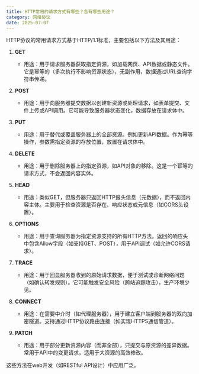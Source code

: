 ```yaml
---
title: HTTP常用的请求方式有哪些？各有哪些用途？
category: 网络协议
date: 2025-07-07
---
```

HTTP协议的常用请求方式基于HTTP/1.1标准，主要包括以下方法及其用途：

1. **GET**
   - 用途：用于请求服务器获取指定资源，如加载网页、API数据或静态文件。它是幂等的（多次执行不影响资源状态），无副作用，数据通过URL查询字符串传递。

2. **POST**
   - 用途：用于向服务器提交数据以创建新资源或处理请求，如表单提交、文件上传或API调用。它可能导致服务器状态变化，数据存放在请求体中。

3. **PUT**
   - 用途：用于替代或覆盖服务器上的全部资源。例如更新API数据。作为幂等操作，参数需指定资源的存放位置，放置在请求体中。

4. **DELETE**
   - 用途：用于删除服务器上的指定资源，如API对象的移除。这是一个幂等的请求方式，不会返回内容实体。

5. **HEAD**
   - 用途：类似GET，但服务器只返回HTTP报头信息（元数据），而不返回内容主体。主要用于检查资源是否存在、响应状态或元信息（如CORS头设置）。

6. **OPTIONS**
   - 用途：用于查询服务器为指定资源支持的所有HTTP方法。返回的响应头中包含Allow字段（如支持GET、POST），用于API调试（如允许CORS请求）。

7. **TRACE**
   - 用途：用于回显服务器收到的原始请求数据，便于测试或诊断网络问题（如确认转发规则）。它可能触发安全风险（跨站追踪攻击），生产环境少见。

8. **CONNECT**
   - 用途：在需要中介时（如代理服务器），用于建立客户端到服务器的双向加密隧道。支持通过HTTP协议路由连接（如实现HTTPS通信管道）。

9. **PATCH**
   - 用途：用于部分更新资源内容（而非全部），只提交与原资源的差异数据。常用于API中的变更请求，适用于大资源的高效修改。

这些方法在web开发（如RESTful API设计）中应用广泛。
